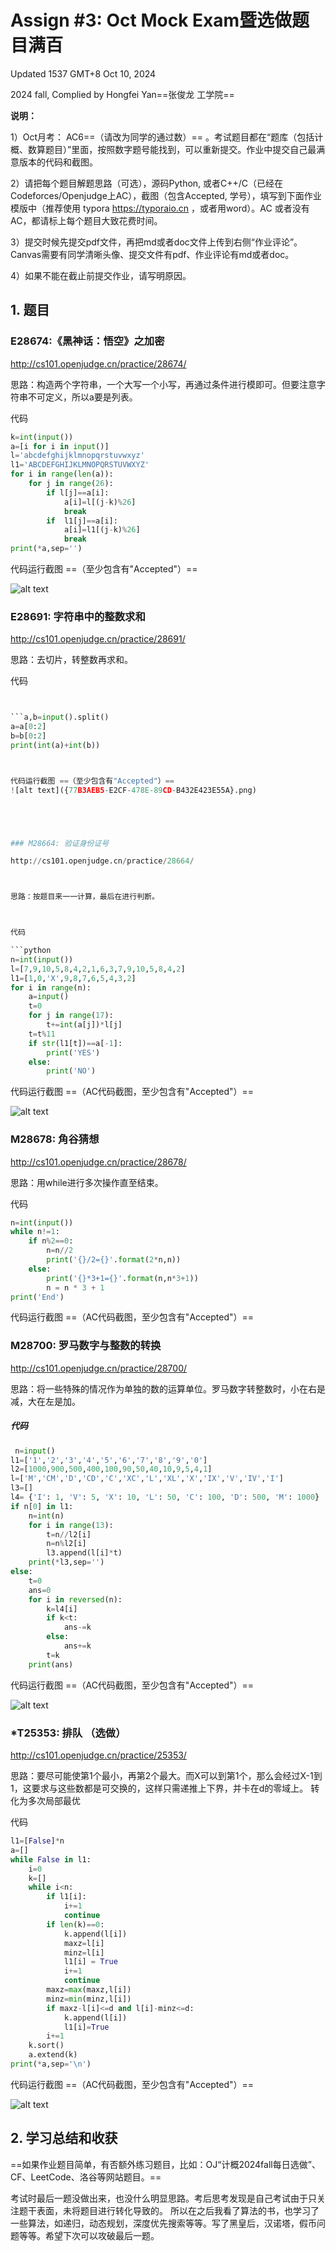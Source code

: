 # Assign #3: Oct Mock Exam暨选做题目满百

Updated 1537 GMT+8 Oct 10, 2024

2024 fall, Complied by Hongfei Yan==张俊龙 工学院==



**说明：**

1）Oct⽉考： AC6==（请改为同学的通过数）== 。考试题⽬都在“题库（包括计概、数算题目）”⾥⾯，按照数字题号能找到，可以重新提交。作业中提交⾃⼰最满意版本的代码和截图。

2）请把每个题目解题思路（可选），源码Python, 或者C++/C（已经在Codeforces/Openjudge上AC），截图（包含Accepted, 学号），填写到下面作业模版中（推荐使用 typora https://typoraio.cn ，或者用word）。AC 或者没有AC，都请标上每个题目大致花费时间。

3）提交时候先提交pdf文件，再把md或者doc文件上传到右侧“作业评论”。Canvas需要有同学清晰头像、提交文件有pdf、作业评论有md或者doc。

4）如果不能在截止前提交作业，请写明原因。



## 1. 题目

### E28674:《黑神话：悟空》之加密

http://cs101.openjudge.cn/practice/28674/



思路：构造两个字符串，一个大写一个小写，再通过条件进行模即可。但要注意字符串不可定义，所以a要是列表。



代码

```python
k=int(input())
a=[i for i in input()]
l='abcdefghijklmnopqrstuvwxyz'
l1='ABCDEFGHIJKLMNOPQRSTUVWXYZ'
for i in range(len(a)):
    for j in range(26):
        if l[j]==a[i]:
            a[i]=l[(j-k)%26]
            break
        if  l1[j]==a[i]:
            a[i]=l1[(j-k)%26]
            break
print(*a,sep='')
```



代码运行截图 ==（至少包含有"Accepted"）==

![alt text]({9329E0BC-09F2-4068-BC85-CE102A576792}.png)



### E28691: 字符串中的整数求和

http://cs101.openjudge.cn/practice/28691/



思路：去切片，转整数再求和。



代码

```python


```a,b=input().split()
a=a[0:2]
b=b[0:2]
print(int(a)+int(b))



代码运行截图 ==（至少包含有"Accepted"）==
![alt text]({77B3AEB5-E2CF-478E-89CD-B432E423E55A}.png)





### M28664: 验证身份证号

http://cs101.openjudge.cn/practice/28664/



思路：按题目来一一计算，最后在进行判断。



代码

```python
n=int(input())
l=[7,9,10,5,8,4,2,1,6,3,7,9,10,5,8,4,2]
l1=[1,0,'X',9,8,7,6,5,4,3,2]
for i in range(n):
    a=input()
    t=0
    for j in range(17):
        t+=int(a[j])*l[j]
    t=t%11
    if str(l1[t])==a[-1]:
        print('YES')
    else:
        print('NO')


```



代码运行截图 ==（AC代码截图，至少包含有"Accepted"）==

![alt text]({C991C762-6871-49A7-B9A0-CAF4841F4CCB}.png)



### M28678: 角谷猜想

http://cs101.openjudge.cn/practice/28678/



思路：用while进行多次操作直至结束。



代码

```python
n=int(input())
while n!=1:
    if n%2==0:
        n=n//2
        print('{}/2={}'.format(2*n,n))
    else:
        print('{}*3+1={}'.format(n,n*3+1))
        n = n * 3 + 1
print('End')

```



代码运行截图 ==（AC代码截图，至少包含有"Accepted"）==





### M28700: 罗马数字与整数的转换

http://cs101.openjudge.cn/practice/28700/



思路：将一些特殊的情况作为单独的数的运算单位。罗马数字转整数时，小在右是减，大在左是加。



##### 代码

```python
 n=input()
l1=['1','2','3','4','5','6','7','8','9','0']
l2=[1000,900,500,400,100,90,50,40,10,9,5,4,1]
l=['M','CM','D','CD','C','XC','L','XL','X','IX','V','IV','I']
l3=[]
l4= {'I': 1, 'V': 5, 'X': 10, 'L': 50, 'C': 100, 'D': 500, 'M': 1000}
if n[0] in l1:
    n=int(n)
    for i in range(13):
        t=n//l2[i]
        n=n%l2[i]
        l3.append(l[i]*t)
    print(*l3,sep='')
else:
    t=0
    ans=0
    for i in reversed(n):
        k=l4[i]
        if k<t:
            ans-=k
        else:
            ans+=k
        t=k
    print(ans)

```



代码运行截图 ==（AC代码截图，至少包含有"Accepted"）==

![alt text]({EC54AC01-9384-4613-93A2-9B5601924218}.png)



### *T25353: 排队 （选做）

http://cs101.openjudge.cn/practice/25353/



思路：要尽可能使第1个最小，再第2个最大。而X可以到第1个，那么会经过X-1到1，这要求与这些数都是可交换的，这样只需递推上下界，并卡在d的零域上。
转化为多次局部最优



代码

```python
l1=[False]*n
a=[]
while False in l1:
    i=0
    k=[]
    while i<n:
        if l1[i]:
            i+=1
            continue
        if len(k)==0:
            k.append(l[i])
            maxz=l[i]
            minz=l[i]
            l1[i] = True
            i+=1
            continue
        maxz=max(maxz,l[i])
        minz=min(minz,l[i])
        if maxz-l[i]<=d and l[i]-minz<=d:
            k.append(l[i])
            l1[i]=True
        i+=1
    k.sort()
    a.extend(k)
print(*a,sep='\n')

```



代码运行截图 ==（AC代码截图，至少包含有"Accepted"）==

![alt text]({147381A9-E919-4D1D-80B6-A11F2D13CC7D}.png)



## 2. 学习总结和收获

==如果作业题目简单，有否额外练习题目，比如：OJ“计概2024fall每日选做”、CF、LeetCode、洛谷等网站题目。==

考试时最后一题没做出来，也没什么明显思路。考后思考发现是自己考试由于只关注题干表面，未将题目进行转化导致的。
所以在之后我看了算法的书，也学习了一些算法，如递归，动态规划，深度优先搜索等等。写了黑皇后，汉诺塔，假币问题等等。希望下次可以攻破最后一题。










